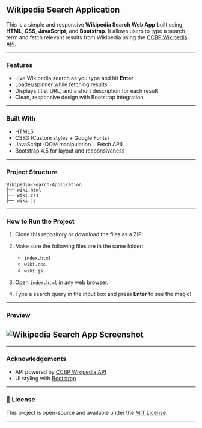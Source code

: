 

## Wikipedia Search Application

This is a simple and responsive **Wikipedia Search Web App** built using **HTML**, **CSS**, **JavaScript**, and **Bootstrap**. It allows users to type a search term and fetch relevant results from Wikipedia using the [CCBP Wikipedia API](https://apis.ccbp.in/wiki-search).

---

###  Features

* Live Wikipedia search as you type and hit **Enter**
* Loader/spinner while fetching results
* Displays title, URL, and a short description for each result
* Clean, responsive design with Bootstrap integration

---

###  Built With

* HTML5
* CSS3 (Custom styles + Google Fonts)
* JavaScript (DOM manipulation + Fetch API)
* Bootstrap 4.5 for layout and responsiveness

---

### Project Structure

```
Wikipedia-Search-Application
├── wiki.html          
├── wiki.css            
├── wiki.js            

```

---

###  How to Run the Project

1. Clone this repository or download the files as a ZIP.
2. Make sure the following files are in the same folder:

   * `index.html`
   * `wiki.css`
   * `wiki.js`
3. Open `index.html` in any web browser.
4. Type a search query in the input box and press **Enter** to see the magic!

---

###  Preview

![Wikipedia Search App Screenshot](https://drive.google.com/file/d/1DyOWZUJINFDI5MNUcDH4Ivh6W8eScx0I/view?usp=sharing)
---

 
---

### Acknowledgements

* API powered by [CCBP Wikipedia API](https://apis.ccbp.in/wiki-search)
* UI styling with [Bootstrap](https://getbootstrap.com/)

---

### 📄 License

This project is open-source and available under the [MIT License](LICENSE).



---





